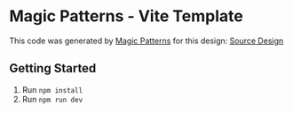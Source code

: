 # Magic Patterns - Vite Template

This code was generated by [Magic Patterns](https://magicpatterns.com) for this design: [Source Design](https://www.magicpatterns.com/c/ezpbrjf9szm6pn75v9myha)

## Getting Started

1. Run `npm install`
2. Run `npm run dev`
